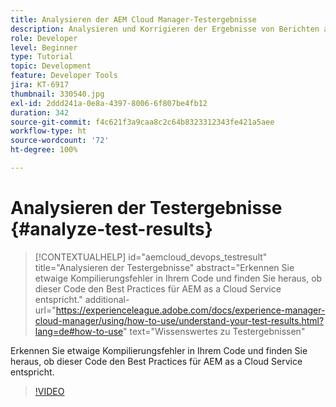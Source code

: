 ```yaml
---
title: Analysieren der AEM Cloud Manager-Testergebnisse
description: Analysieren und Korrigieren der Ergebnisse von Berichten aus AEM Cloud Manager
role: Developer
level: Beginner
type: Tutorial
topic: Development
feature: Developer Tools
jira: KT-6917
thumbnail: 330540.jpg
exl-id: 2ddd241a-0e8a-4397-8006-6f807be4fb12
duration: 342
source-git-commit: f4c621f3a9caa8c2c64b8323312343fe421a5aee
workflow-type: ht
source-wordcount: '72'
ht-degree: 100%

---
```


# Analysieren der Testergebnisse {#analyze-test-results}

>[!CONTEXTUALHELP]
>id="aemcloud_devops_testresult"
>title="Analysieren der Testergebnisse"
>abstract="Erkennen Sie etwaige Kompilierungsfehler in Ihrem Code und finden Sie heraus, ob dieser Code den Best Practices für AEM as a Cloud Service entspricht."
>additional-url="https://experienceleague.adobe.com/docs/experience-manager-cloud-manager/using/how-to-use/understand-your-test-results.html?lang=de#how-to-use" text="Wissenswertes zu Testergebnissen"

Erkennen Sie etwaige Kompilierungsfehler in Ihrem Code und finden Sie heraus, ob dieser Code den Best Practices für AEM as a Cloud Service entspricht.

>[!VIDEO](https://video.tv.adobe.com/v/330540?quality=12&learn=on)
